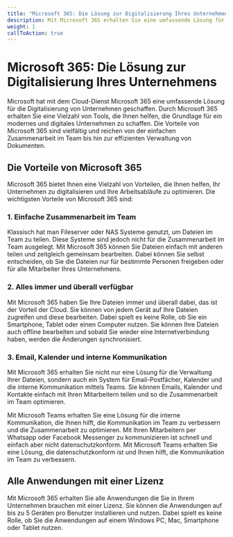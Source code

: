 ```yaml
---
title: "Microsoft 365: Die Lösung zur Digitalisierung Ihres Unternehmens"
description: Mit Microsoft 365 erhalten Sie eine umfassende Lösung für die Digitalisierung Ihres Unternehmens. Entdecken Sie die Vorteile von Microsoft 365 und optimieren Sie Ihre Arbeitsabläufe noch heute.
weight: 1
callToAction: true
---
```


# Microsoft 365: Die Lösung zur Digitalisierung Ihres Unternehmens
Microsoft hat mit dem Cloud-Dienst Microsoft 365 eine umfassende Lösung für die Digitalisierung von Unternehmen geschaffen. Durch Microsoft 365 erhalten Sie eine Vielzahl von Tools, die Ihnen helfen, die Grundlage für ein modernes und digitales Unternehmen zu schaffen. Die Vorteile von Microsoft 365 sind vielfältig und reichen von der einfachen Zusammenarbeit im Team bis hin zur effizienten Verwaltung von Dokumenten.

## Die Vorteile von Microsoft 365
Microsoft 365 bietet Ihnen eine Vielzahl von Vorteilen, die Ihnen helfen, Ihr Unternehmen zu digitalisieren und Ihre Arbeitsabläufe zu optimieren. Die wichtigsten Vorteile von Microsoft 365 sind:

### 1. Einfache Zusammenarbeit im Team
Klassisch hat man Fileserver oder NAS Systeme genutzt, um Dateien im Team zu teilen. Diese Systeme sind jedoch nicht für die Zusammenarbeit im Team ausgelegt. Mit Microsoft 365 können Sie Dateien einfach mit anderen teilen und zeitgleich gemeinsam bearbeiten. Dabei können Sie selbst entscheiden, ob Sie die Dateien nur für bestimmte Personen freigeben oder für alle Mitarbeiter Ihres Unternehmens.

### 2. Alles immer und überall verfügbar
Mit Microsoft 365 haben Sie Ihre Dateien immer und überall dabei, das ist der Vorteil der Cloud. Sie können von jedem Gerät auf Ihre Dateien zugreifen und diese bearbeiten. Dabei spielt es keine Rolle, ob Sie ein Smartphone, Tablet oder einen Computer nutzen. Sie können Ihre Dateien auch offline bearbeiten und sobald Sie wieder eine Internetverbindung haben, werden die Änderungen synchronisiert.

### 3. Email, Kalender und interne Kommunikation
Mit Microsoft 365 erhalten Sie nicht nur eine Lösung für die Verwaltung Ihrer Dateien, sondern auch ein System für Email-Postfächer, Kalender und die interne Kommunikation mittels Teams. Sie können Emails, Kalender und Kontakte einfach mit Ihren Mitarbeitern teilen und so die Zusammenarbeit im Team optimieren.

Mit Microsoft Teams erhalten Sie eine Lösung für die interne Kommunikation, die Ihnen hilft, die Kommunikation im Team zu verbessern und die Zusammenarbeit zu optimieren. Mit Ihren Mitarbeitern per Whatsapp oder Facebook Messenger zu kommunizieren ist schnell und einfach aber nicht datenschutzkonform. Mit Microsoft Teams erhalten Sie eine Lösung, die datenschutzkonform ist und Ihnen hilft, die Kommunikation im Team zu verbessern.

## Alle Anwendungen mit einer Lizenz
Mit Microsoft 365 erhalten Sie alle Anwendungen die Sie in Ihrem Unternehmen brauchen mit einer Lizenz. Sie können die Anwendungen auf bis zu 5 Geräten pro Benutzer installieren und nutzen. Dabei spielt es keine Rolle, ob Sie die Anwendungen auf einem Windows PC, Mac, Smartphone oder Tablet nutzen.